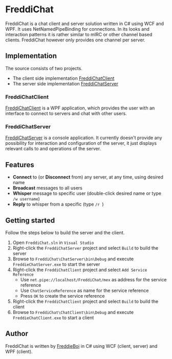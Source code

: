 FreddiChat
==========
FreddiChat is a chat client and server solution written in C# using WCF and WPF. It uses NetNamedPipeBinding for connections. In its looks and interaction patterns it is rather similar to mIRC or other channel based clients. FreddiChat however only provides one channel per server.

Implementation
--------------
The source consists of two projects.

+ The client side implementation [FreddiChatClient](https://github.com/FreddieBoi/FreddiChat/tree/master/ChatClient "FreddiChatClient on github")
+ The server side implementation [FreddiChatServer](https://github.com/FreddieBoi/FreddiChat/tree/master/ChatServer "FreddiChatServer on github")

### FreddiChatClient ###
[FreddiChatClient](https://github.com/FreddieBoi/FreddiChat/tree/master/ChatClient "FreddiChatClient on github") is a WPF application, which provides the user with an interface to connect to servers and chat with other users.

### FreddiChatServer ###
[FreddiChatServer](https://github.com/FreddieBoi/FreddiChat/tree/master/ChatServer "FreddiChatServer on github") is a console application. It currently doesn't provide any possibility for interaction and configuration of the server, it just displays relevant calls to and operations of the server.

Features
--------
+ **Connect** to (or **Disconnect** from) any server, at any time, using desired name
+ **Broadcast** messages to all users
+ **Whisper** message to specific user (double-click desired name or type `/w username`)
+ **Reply** to whisper from a specific (type `/r `)

Getting started
---------------
Follow the steps below to build the server and the client.

1. Open `FreddiChat.sln` in `Visual Studio`
2. Right-click the `FreddiChatServer` project and select `Build` to build the server
3. Browse to `FreddiChat\ChatServer\bin\Debug` and execute `FreddieChatServer.exe` to start the server
4. Right-click the `FreddiChatClient` project and select `Add Service Reference`
    + Use `net.pipe://localhost/FreddiChat/mex` as address for the service reference
    + Use `ChatServiceReference` as name for the service reference
    + Press `OK` to create the service reference
8. Right-click the `FreddiChatClient` project and select `Build` to build the client
9. Browse to `FreddiChat\ChatClient\bin\Debug` and execute `FreddieChatClient.exe` to start a client

Author
------
FreddiChat is written by [FreddieBoi](https://github.com/FreddieBoi "FreddieBoi on github") in C# using WCF (client, server) and WPF (client).
